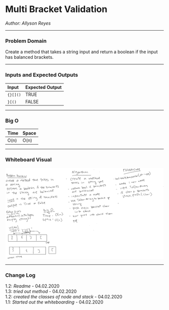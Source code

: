# Multi Bracket Validation

*Author: Allyson Reyes*

---

### Problem Domain
Create a method that takes a string input and return a boolean if the input has balanced brackets.

---

### Inputs and Expected Outputs

| Input | Expected Output |
| :----------- | :----------- |
| `{}[]()` | TRUE |
| `}[()` | FALSE |


---
### Big O
| Time | Space |
| :----------- | :----------- |
| O(n) | O(n) |



---

### Whiteboard Visual
![LL Merge](../../assets/bracket.png)


---

### Change Log  
1.2: *Readme* - 04.02.2020  
1.3: *tried out method* - 04.02.2020  
1.2: *created the classes of node and stack* - 04.02.2020  
1.1: *Started out the whiteboarding* - 04.02.2020

